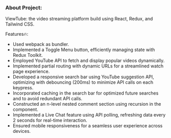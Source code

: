 ### About Project:
ViewTube: the video streaming platform build using React, Redux, and Tailwind CSS.

Features🔥:
- Used webpack as bundler.
- Implemented a Toggle Menu button, efficiently managing state with Redux Toolkit.
- Employed YouTube API to fetch and display popular videos dynamically.
- Implemented partial routing with dynamic URLs for a streamlined watch page experience.
- Developed a responsive search bar using YouTube suggestion API, optimizing with debouncing (200ms) to minimize API calls on each keypress.
- Incorporated caching in the search bar for optimized future searches and to avoid redundant API calls.
- Constructed an n-level nested comment section using recursion in the component.
- Implemented a Live Chat feature using API polling, refreshing data every 2 seconds for real-time interaction.
- Ensured mobile responsiveness for a seamless user experience across devices.

